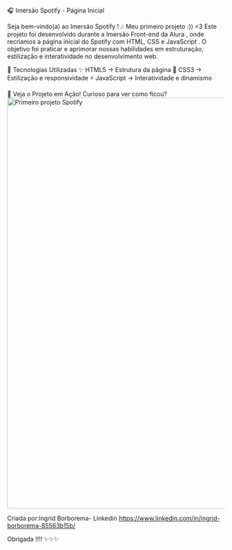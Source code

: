 🎧 Imersão Spotify - Página Inicial

Seja bem-vindo(a) ao Imersão Spotify ! 🎶
Meu primeiro projeto :)) <3
Este projeto foi desenvolvido durante a Imersão Front-end da Alura , onde recriamos a página inicial do Spotify com HTML, CSS e JavaScript . O objetivo foi praticar e aprimorar nossas habilidades em estruturação, estilização e interatividade no desenvolvimento web.

🚀 Tecnologias Utilizadas
✨ HTML5 → Estrutura da página
🎨 CSS3 → Estilização e responsividade
⚡ JavaScript → Interatividade e dinamismo

🎨 Veja o Projeto em Ação!
Curioso para ver como ficou? 
<img width="949" alt="Primeiro projeto Spotify" src="https://github.com/user-attachments/assets/cc98dfda-872b-49f6-9326-740f17744f72" />

Criada por:Ingrid Borborema- Linkedin https://www.linkedin.com/in/ingrid-borborema-85563b15b/

Obrigada !!!! ✨✨✨


